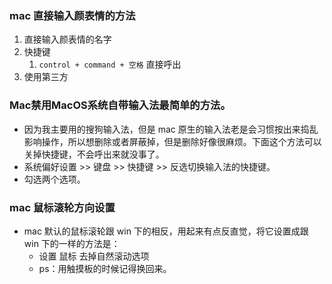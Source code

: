 
### mac 直接输入颜表情的方法
1. 直接输入颜表情的名字
2. 快捷键
	1. `control + command + 空格` 直接呼出
3. 使用第三方

### Mac禁用MacOS系统自带输入法最简单的方法。
- 因为我主要用的搜狗输入法，但是 mac 原生的输入法老是会习惯按出来捣乱影响操作，所以想删除或者屏蔽掉，但是删除好像很麻烦。下面这个方法可以关掉快捷键，不会呼出来就没事了。
- 系统偏好设置 >> 键盘 >> 快捷键 >> 反选切换输入法的快捷键。
- 勾选两个选项。

### mac 鼠标滚轮方向设置
- mac 默认的鼠标滚轮跟 win 下的相反，用起来有点反直觉，将它设置成跟 win 下的一样的方法是：
	- 设置 鼠标 去掉自然滚动选项
	- ps：用触摸板的时候记得换回来。